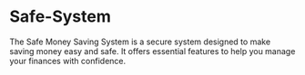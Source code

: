 # Safe-System
The Safe Money Saving System is a secure system designed to make saving money easy and safe. It offers essential features to help you manage your finances with confidence.
